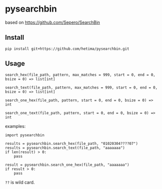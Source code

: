 # pysearchbin

based on https://github.com/Sepero/SearchBin

## Install

```
pip install git+https://github.com/hetima/pysearchbin.git
```

## Usage
```
search_hex(file_path, pattern, max_matches = 999, start = 0, end = 0, bsize = 0) => list[int]

search_text(file_path, pattern, max_matches = 999, start = 0, end = 0, bsize = 0) => list[int]

search_one_hex(file_path, pattern, start = 0, end = 0, bsize = 0) => int

search_one_text(file_path, pattern, start = 0, end = 0, bsize = 0) => int
```

examples:

```
import pysearchbin

results = pysearchbin.search_hex(file_path, "01020304????07")
results = pysearchbin.search_text(file_path, "aaaaaaa")
if len(result) > 0:
    pass

result = pysearchbin.search_one_hex(file_path, "aaaaaaa")
if result > 0:
    pass

```

`??` is wild card.


